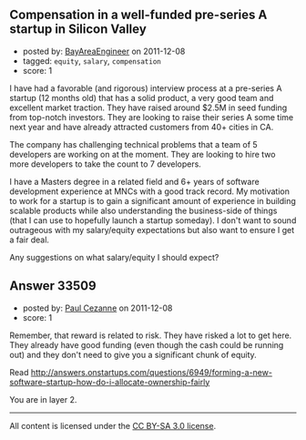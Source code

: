 ## Compensation in a well-funded pre-series A startup in Silicon Valley

- posted by: [BayAreaEngineer](https://stackexchange.com/users/-1/14921-bayareaengineer) on 2011-12-08
- tagged: `equity`, `salary`, `compensation`
- score: 1

I have had a favorable (and rigorous) interview process at a pre-series A startup (12 months old) that has a solid product, a very good team and excellent market traction. They have raised around $2.5M in seed funding from top-notch investors. They are looking to raise their series A some time next year and have already attracted customers from 40+ cities in CA.

The company has challenging technical problems that a team of 5 developers are working on at the moment. They are looking to hire two more developers to take the count to 7 developers.

I have a Masters degree in a related field and 6+ years of software development experience at MNCs with a good track record. My motivation to work for a startup is to gain a significant amount of experience in building scalable products while also understanding the business-side of things (that I can use to hopefully launch a startup someday). I don't want to sound outrageous with my salary/equity expectations but also want to ensure I get a fair deal.

Any suggestions on what salary/equity I should expect?


## Answer 33509

- posted by: [Paul Cezanne](https://stackexchange.com/users/-1/14795-paul-cezanne) on 2011-12-08
- score: 1

Remember, that reward is related to risk. They have risked a lot to get here. They already have good funding (even though the cash could be running out) and they don't need to give you a significant chunk of equity.

Read http://answers.onstartups.com/questions/6949/forming-a-new-software-startup-how-do-i-allocate-ownership-fairly 

You are in layer 2.



---

All content is licensed under the [CC BY-SA 3.0 license](https://creativecommons.org/licenses/by-sa/3.0/).
